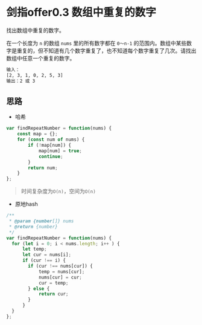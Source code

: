 # 剑指offer0.3 数组中重复的数字
找出数组中重复的数字。


在一个长度为 `n` 的数组 `nums` 里的所有数字都在 `0～n-1` 的范围内。数组中某些数字是重复的，但不知道有几个数字重复了，也不知道每个数字重复了几次。请找出数组中任意一个重复的数字。

```bash
输入：
[2, 3, 1, 0, 2, 5, 3]
输出：2 或 3 
```

## 思路
- 哈希
```js
var findRepeatNumber = function(nums) {
    const map = {};
    for (const num of nums) {
        if (!map[num]) {
            map[num] = true;
            continue;
        }
        return num;
    }
};
```
> 时间复杂度为`O(n)`，空间为`O(n)`

- 原地hash
```js
/**
 * @param {number[]} nums
 * @return {number}
 */
var findRepeatNumber = function(nums) {
  for (let i = 0; i < nums.length; i++ ) {
      let temp;
      let cur = nums[i];
      if (cur !== i) {
        if (cur !== nums[cur]) {
            temp = nums[cur];
            nums[cur] = cur;
            cur = temp;
        } else {
            return cur;
        }
      }
  }
};
```
